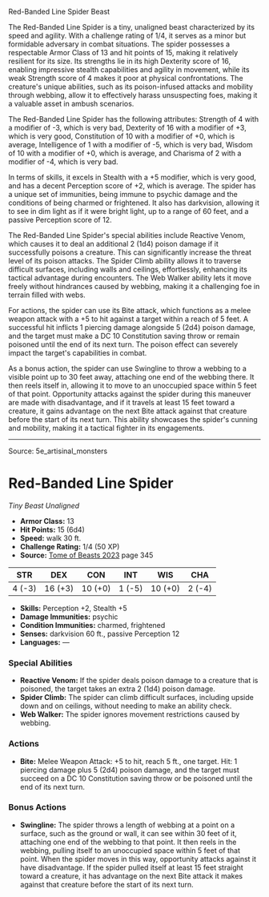 <MonsterName/>Red-Banded Line Spider</MonsterName>
<CreatureType/>Beast</CreatureType>

<summary>The Red-Banded Line Spider is a tiny, unaligned beast characterized by its speed and agility. With a challenge rating of 1/4, it serves as a minor but formidable adversary in combat situations. The spider possesses a respectable Armor Class of 13 and hit points of 15, making it relatively resilient for its size. Its strengths lie in its high Dexterity score of 16, enabling impressive stealth capabilities and agility in movement, while its weak Strength score of 4 makes it poor at physical confrontations. The creature's unique abilities, such as its poison-infused attacks and mobility through webbing, allow it to effectively harass unsuspecting foes, making it a valuable asset in ambush scenarios.</summary>

<detail>

The Red-Banded Line Spider has the following attributes: Strength of 4 with a modifier of -3, which is very bad, Dexterity of 16 with a modifier of +3, which is very good, Constitution of 10 with a modifier of +0, which is average, Intelligence of 1 with a modifier of -5, which is very bad, Wisdom of 10 with a modifier of +0, which is average, and Charisma of 2 with a modifier of -4, which is very bad. 

In terms of skills, it excels in Stealth with a +5 modifier, which is very good, and has a decent Perception score of +2, which is average. The spider has a unique set of immunities, being immune to psychic damage and the conditions of being charmed or frightened. It also has darkvision, allowing it to see in dim light as if it were bright light, up to a range of 60 feet, and a passive Perception score of 12.

The Red-Banded Line Spider's special abilities include Reactive Venom, which causes it to deal an additional 2 (1d4) poison damage if it successfully poisons a creature. This can significantly increase the threat level of its poison attacks. The Spider Climb ability allows it to traverse difficult surfaces, including walls and ceilings, effortlessly, enhancing its tactical advantage during encounters. The Web Walker ability lets it move freely without hindrances caused by webbing, making it a challenging foe in terrain filled with webs.

For actions, the spider can use its Bite attack, which functions as a melee weapon attack with a +5 to hit against a target within a reach of 5 feet. A successful hit inflicts 1 piercing damage alongside 5 (2d4) poison damage, and the target must make a DC 10 Constitution saving throw or remain poisoned until the end of its next turn. The poison effect can severely impact the target's capabilities in combat.

As a bonus action, the spider can use Swingline to throw a webbing to a visible point up to 30 feet away, attaching one end of the webbing there. It then reels itself in, allowing it to move to an unoccupied space within 5 feet of that point. Opportunity attacks against the spider during this maneuver are made with disadvantage, and if it travels at least 15 feet toward a creature, it gains advantage on the next Bite attack against that creature before the start of its next turn. This ability showcases the spider's cunning and mobility, making it a tactical fighter in its engagements.</detail>



---

Source: 5e_artisinal_monsters

# Red-Banded Line Spider

*Tiny* *Beast* *Unaligned*

- **Armor Class:** 13
- **Hit Points:** 15 (6d4)
- **Speed:** walk 30 ft.
- **Challenge Rating:** 1/4 (50 XP)
- **Source:** [Tome of Beasts 2023](https://koboldpress.com/kpstore/product/tome-of-beasts-1-2023-edition/) page 345

| STR | DEX | CON | INT | WIS | CHA |
| --- | --- | --- | --- | --- | --- |
| 4 (-3) | 16 (+3) | 10 (+0) | 1 (-5) | 10 (+0) | 2 (-4) |

- **Skills:** Perception +2, Stealth +5
- **Damage Immunities:** psychic
- **Condition Immunities:** charmed, frightened
- **Senses:** darkvision 60 ft., passive Perception 12
- **Languages:** —

### Special Abilities

- **Reactive Venom:** If the spider deals poison damage to a creature that is poisoned, the target takes an extra 2 (1d4) poison damage.
- **Spider Climb:** The spider can climb difficult surfaces, including upside down and on ceilings, without needing to make an ability check.
- **Web Walker:** The spider ignores movement restrictions caused by webbing.

### Actions

- **Bite:** Melee Weapon Attack: +5 to hit, reach 5 ft., one target. Hit: 1 piercing damage plus 5 (2d4) poison damage, and the target must succeed on a DC 10 Constitution saving throw or be poisoned until the end of its next turn.

### Bonus Actions

- **Swingline:** The spider throws a length of webbing at a point on a surface, such as the ground or wall, it can see within 30 feet of it, attaching one end of the webbing to that point. It then reels in the webbing, pulling itself to an unoccupied space within 5 feet of that point. When the spider moves in this way, opportunity attacks against it have disadvantage. If the spider pulled itself at least 15 feet straight toward a creature, it has advantage on the next Bite attack it makes against that creature before the start of its next turn.


